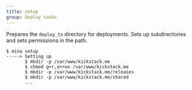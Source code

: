 ```yaml
---
title: setup
group: Deploy tasks
---
```


Prepares the `deploy_to` directory for deployments. Sets up subdirectories and
sets permissions in the path.

    $ mina setup
    -----> Setting up
           $ mkdir -p /var/www/kickstack.me
           $ chmod g+r,a+rwx /var/www/kickstack.me
           $ mkdir -p /var/www/kickstack.me/releases
           $ mkdir -p /var/www/kickstack.me/shared
           ...
